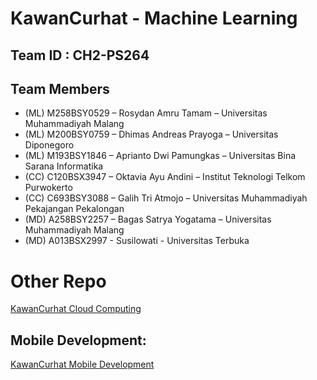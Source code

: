 # KawanCurhat - Machine Learning

## Team ID : CH2-PS264

## Team Members
* (ML) M258BSY0529 – Rosydan Amru Tamam – Universitas Muhammadiyah Malang
* (ML) M200BSY0759 – Dhimas Andreas Prayoga – Universitas Diponegoro
* (ML) M193BSY1846 – Aprianto Dwi Pamungkas – Universitas Bina Sarana Informatika
* (CC) C120BSX3947 – Oktavia Ayu Andini – Institut Teknologi Telkom Purwokerto
* (CC) C693BSY3088 – Galih Tri Atmojo – Universitas Muhammadiyah Pekajangan Pekalongan
* (MD) A258BSY2257 – Bagas Satrya Yogatama – Universitas Muhammadiyah Malang
* (MD) A013BSX2997 - Susilowati - Universitas Terbuka

# Other Repo
[KawanCurhat Cloud Computing](https://github.com/KawanCurhat/CloudComputing)
## Mobile Development:
[KawanCurhat Mobile Development](https://github.com/KawanCurhat/MachineLearning)
